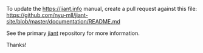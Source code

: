 To update the https://jiant.info manual, create a pull request against this file: https://github.com/nyu-mll/jiant-site/blob/master/documentation/README.md

See the primary [jiant](https://github.com/nyu-mll/jiant/) repository for more information.

Thanks!

